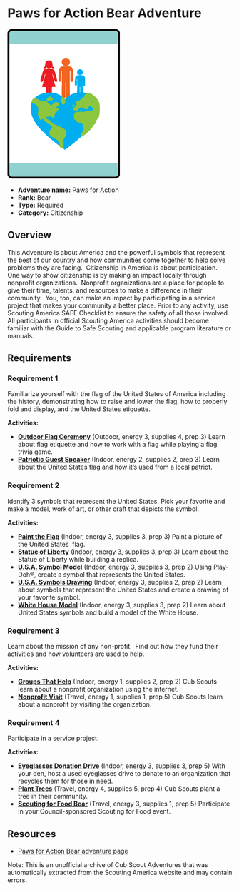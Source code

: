 # Paws for Action Bear Adventure

![Paws for Action Bear adventure belt loop](images/paws-for-action.jpg)

- **Adventure name:** Paws for Action
- **Rank:** Bear
- **Type:** Required
- **Category:** Citizenship

## Overview

This Adventure is about America and the powerful symbols that represent the best of our country and how communities come together to help solve problems they are facing.  Citizenship in America is about participation.  One way to show citizenship is by making an impact locally through nonprofit organizations.  Nonprofit organizations are a place for people to give their time, talents, and resources to make a difference in their community.  You, too, can make an impact by participating in a service project that makes your community a better place. Prior to any activity, use Scouting America SAFE Checklist to ensure the safety of all those involved. All participants in official Scouting America activities should become familiar with the Guide to Safe Scouting and applicable program literature or manuals.

## Requirements

### Requirement 1

Familiarize yourself with the flag of the United States of America including the history, demonstrating how to raise and lower the flag, how to properly fold and display, and the United States etiquette.

**Activities:**

- **[Outdoor Flag Ceremony](https://www.scouting.org/cub-scout-activities/outdoor-flag-ceremony/)** (Outdoor, energy 3, supplies 4, prep 3)
  Learn about flag etiquette and how to work with a flag while playing a flag trivia game.
- **[Patriotic Guest Speaker](https://www.scouting.org/cub-scout-activities/patriotic-guest-speaker/)** (Indoor, energy 2, supplies 2, prep 3)
  Learn about the United States flag and how it’s used from a local patriot.

### Requirement 2

Identify 3 symbols that represent the United States. Pick your favorite and make a model, work of art, or other craft that depicts the symbol.

**Activities:**

- **[Paint the Flag](https://www.scouting.org/cub-scout-activities/paint-the-flag/)** (Indoor, energy 3, supplies 3, prep 3)
  Paint a picture of the United States  flag.
- **[Statue of Liberty](https://www.scouting.org/cub-scout-activities/statue-of-liberty/)** (Indoor, energy 3, supplies 3, prep 3)
  Learn about the Statue of Liberty while building a replica.
- **[U.S.A. Symbol Model](https://www.scouting.org/cub-scout-activities/u-s-a-symbol-model/)** (Indoor, energy 3, supplies 3, prep 2)
  Using Play-Doh​​®, create a symbol that represents the United States.
- **[U.S.A. Symbols Drawing](https://www.scouting.org/cub-scout-activities/u-s-a-symbols-drawing/)** (Indoor, energy 3, supplies 2, prep 2)
  Learn about symbols that represent the United States and create a drawing of your favorite symbol.
- **[White House Model](https://www.scouting.org/cub-scout-activities/white-house-model/)** (Indoor, energy 3, supplies 3, prep 2)
  Learn about United States symbols and build a model of the White House.

### Requirement 3

Learn about the mission of any non-profit.  Find out how they fund their activities and how volunteers are used to help.

**Activities:**

- **[Groups That Help](https://www.scouting.org/cub-scout-activities/groups-that-help/)** (Indoor, energy 1, supplies 2, prep 2)
  Cub Scouts learn about a nonprofit organization using the internet.
- **[Nonprofit Visit](https://www.scouting.org/cub-scout-activities/nonprofit-visit/)** (Travel, energy 1, supplies 1, prep 5)
  Cub Scouts learn about a nonprofit by visiting the organization.

### Requirement 4

Participate in a service project.

**Activities:**

- **[Eyeglasses Donation Drive](https://www.scouting.org/cub-scout-activities/eyeglasses-donation-drive/)** (Indoor, energy 3, supplies 3, prep 5)
  With your den, host a used eyeglasses drive to donate to an organization that recycles them for those in need.
- **[Plant Trees](https://www.scouting.org/cub-scout-activities/plant-trees/)** (Travel, energy 4, supplies 5, prep 4)
  Cub Scouts plant a tree in their community.
- **[Scouting for Food Bear](https://www.scouting.org/cub-scout-activities/scouting-for-food-bear/)** (Travel, energy 3, supplies 1, prep 5)
  Participate in your Council-sponsored Scouting for Food event.


## Resources

- [Paws for Action Bear adventure page](https://www.scouting.org/cub-scout-adventures/paws-for-action/)

Note: This is an unofficial archive of Cub Scout Adventures that was automatically extracted from the Scouting America website and may contain errors.